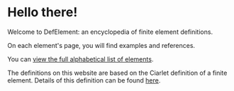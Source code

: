 # Hello there!

Welcome to DefElement: an encyclopedia of finite element definitions.

On each element's page, you will find examples and references.

You can [view the full alphabetical list of elements](/elements).

The definitions on this website are based on the Ciarlet definition of a finite element.
Details of this definition can be found [here](ciarlet.md).
